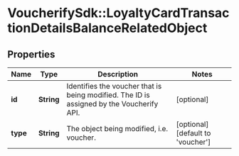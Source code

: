 # VoucherifySdk::LoyaltyCardTransactionDetailsBalanceRelatedObject

## Properties

| Name | Type | Description | Notes |
| ---- | ---- | ----------- | ----- |
| **id** | **String** | Identifies the voucher that is being modified. The ID is assigned by the Voucherify API. | [optional] |
| **type** | **String** | The object being modified, i.e. voucher. | [optional][default to &#39;voucher&#39;] |

